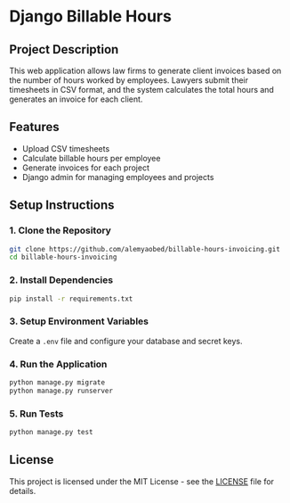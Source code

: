 # Django Billable Hours

## Project Description
This web application allows law firms to generate client invoices based on the number of hours worked by employees. Lawyers submit their timesheets in CSV format, and the system calculates the total hours and generates an invoice for each client.

## Features
- Upload CSV timesheets
- Calculate billable hours per employee
- Generate invoices for each project
- Django admin for managing employees and projects

## Setup Instructions

### 1. Clone the Repository
```bash
git clone https://github.com/alemyaobed/billable-hours-invoicing.git
cd billable-hours-invoicing
```

### 2. Install Dependencies
```bash
pip install -r requirements.txt
```

### 3. Setup Environment Variables
Create a `.env` file and configure your database and secret keys.

### 4. Run the Application
```bash
python manage.py migrate
python manage.py runserver
```

### 5. Run Tests
```bash
python manage.py test
```

## License
This project is licensed under the MIT License - see the [LICENSE](LICENSE) file for details.
